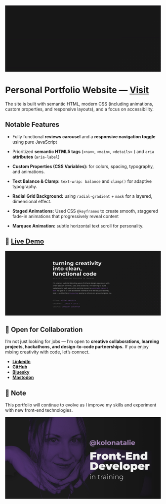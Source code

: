 [![Natalia aka kolonatalie — a front-end developer in training](images/demo.gif)](https://kolonatalie.github.io/portfolio/)
# Personal Portfolio Website — [Visit](https://kolonatalie.github.io/portfolio/)


The site is built with semantic HTML, modern CSS (including animations, custom properties, and responsive layouts), and a focus on accessibility.

## Notable Features

- Fully functional **reviews carousel** and a **responsive navigation toggle** using pure JavaScript
- Prioritized **semantic HTML5 tags** (`<nav>`, `<main>`, `<details>` ) and `aria` **attributes** (`aria-label`)
- **Custom Properties (CSS Variables):** for colors, spacing, typography, and animations.

- **Text Balance & Clamp:** `text-wrap: balance` and `clamp()` for adaptive typography.

- **Radial Grid Background:** using `radial-gradient` + `mask` for a layered, dimensional effect.

- **Staged Animations:** Used CSS `@keyframes` to create smooth, staggered fade-in animations that progressively reveal content

- **Marquee Animation:** subtle horizontal text scroll for personality.

## 🔗 [Live Demo](https://kolonatalie.github.io/portfolio/)

[![Website Screenshot](images/screenshot.jpg)](https://kolonatalie.github.io/portfolio/)

## 🤝 Open for Collaboration
I’m not just looking for jobs — I’m open to **creative collaborations, learning projects, hackathons, and design-to-code partnerships.**
If you enjoy mixing creativity with code, let’s connect.

- **[LinkedIn](https://www.linkedin.com/in/kolonatalie/)** 
- **[GitHub](https://github.com/kolonatalie)** 
- **[Bluesky](https://bsky.app/profile/kolonatalie.bsky.social)**
- **[Mastodon](https://mastodon.social/@kolonatalie)**

## 📌 Note  
This portfolio will continue to evolve as I improve my skills and experiment with new front-end technologies.

![Natalia aka kolonatalie — a front-end developer in training](images/kolonatalie-banner-pic.jpg)